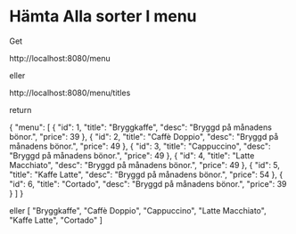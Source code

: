 # Hämta Alla sorter I menu 

Get 

http://localhost:8080/menu

eller 

http://localhost:8080/menu/titles

return 

{
  "menu": [
    {
      "id": 1,
      "title": "Bryggkaffe",
      "desc": "Bryggd på månadens bönor.",
      "price": 39
    },
    {
      "id": 2,
      "title": "Caffè Doppio",
      "desc": "Bryggd på månadens bönor.",
      "price": 49
    },
    {
      "id": 3,
      "title": "Cappuccino",
      "desc": "Bryggd på månadens bönor.",
      "price": 49
    },
    {
      "id": 4,
      "title": "Latte Macchiato",
      "desc": "Bryggd på månadens bönor.",
      "price": 49
    },
    {
      "id": 5,
      "title": "Kaffe Latte",
      "desc": "Bryggd på månadens bönor.",
      "price": 54
    },
    {
      "id": 6,
      "title": "Cortado",
      "desc": "Bryggd på månadens bönor.",
      "price": 39
    }
  ]
}



eller 
[
  "Bryggkaffe",
  "Caffè Doppio",
  "Cappuccino",
  "Latte Macchiato",
  "Kaffe Latte",
  "Cortado"
]